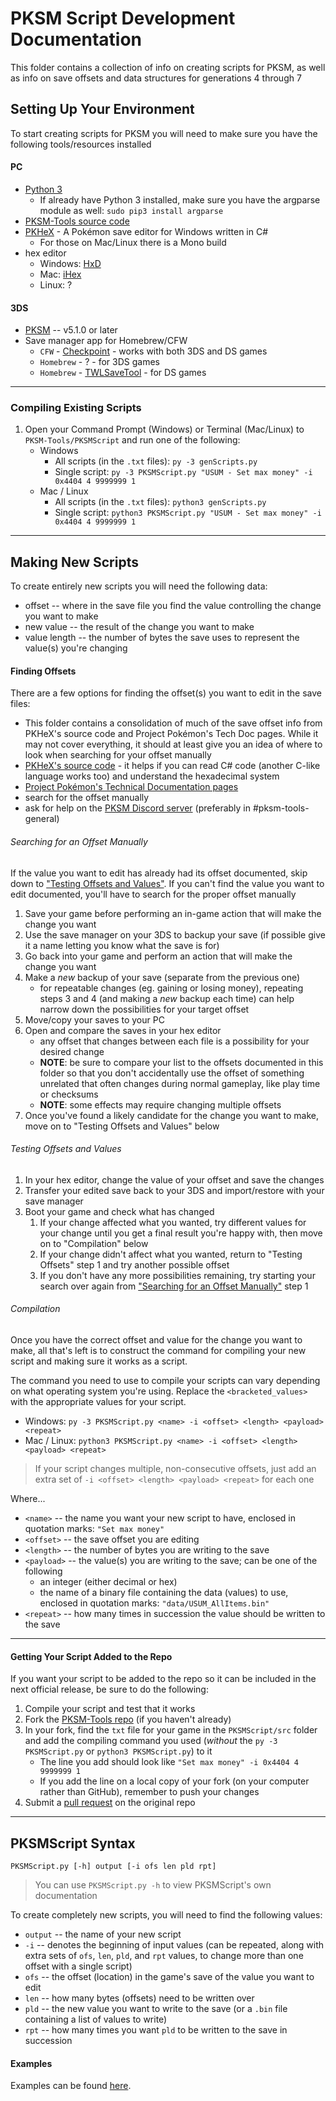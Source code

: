 # PKSM Script Development Documentation
This folder contains a collection of info on creating scripts for PKSM, as well as info on save offsets and data structures for generations 4 through 7


## Setting Up Your Environment
To start creating scripts for PKSM you will need to make sure you have the following tools/resources installed

#### PC
- [Python 3](https://www.python.org/downloads/release/python-364/)
    - If already have Python 3 installed, make sure you have the argparse module as well: `sudo pip3 install argparse`
- [PKSM-Tools source code](https://github.com/BernardoGiordano/PKSM-Tools)
- [PKHeX](https://projectpokemon.org/home/files/file/1-pkhex/) - A Pokémon save editor for Windows written in C#
    - For those on Mac/Linux there is a Mono build
- hex editor
    - Windows: [HxD](https://mh-nexus.de/en/hxd/)
    - Mac: [iHex](https://itunes.apple.com/us/app/ihex-hex-editor/id909566003?mt=12)
    - Linux: ?

#### 3DS
- [PKSM](https://github.com/BernardoGiordano/PKSM/releases) -- v5.1.0 or later
- Save manager app for Homebrew/CFW
    - `CFW` - [Checkpoint](https://github.com/BernardoGiordano/Checkpoint/releases) - works with both 3DS and DS games
    - `Homebrew` - ? - for 3DS games
    - `Homebrew` - [TWLSaveTool](https://github.com/TuxSH/TWLSaveTool/releases) - for DS games

--------------------------------------------------

### Compiling Existing Scripts
1. Open your Command Prompt (Windows) or Terminal (Mac/Linux) to `PKSM-Tools/PKSMScript` and run one of the following:
    - Windows
        - All scripts (in the `.txt` files): `py -3 genScripts.py`
        - Single script: `py -3 PKSMScript.py "USUM - Set max money" -i 0x4404 4 9999999 1`
    - Mac / Linux
        - All scripts (in the `.txt` files): `python3 genScripts.py`
        - Single script: `python3 PKSMScript.py "USUM - Set max money" -i 0x4404 4 9999999 1`

--------------------------------------------------

## Making New Scripts
To create entirely new scripts you will need the following data:
- offset -- where in the save file you find the value controlling the change you want to make
- new value -- the result of the change you want to make
- value length -- the number of bytes the save uses to represent the value(s) you're changing

#### Finding Offsets
There are a few options for finding the offset(s) you want to edit in the save files:
- This folder contains a consolidation of much of the save offset info from PKHeX's source code and Project Pokémon's Tech Doc pages. While it may not cover everything, it should at least give you an idea of where to look when searching for your offset manually
- [PKHeX's source code](https://github.com/kwsch/PKHeX) - it helps if you can read C# code (another C-like language works too) and understand the hexadecimal system
- [Project Pokémon's Technical Documentation pages](https://projectpokemon.org/docs/)
- search for the offset manually
- ask for help on the [PKSM Discord server](https://discord.gg/bGKEyfY) (preferably in \#pksm-tools-general)


###### Searching for an Offset Manually
If the value you want to edit has already had its offset documented, skip down to ["Testing Offsets and Values"](#testing-offsets-and-values). If you can't find the value you want to edit documented, you'll have to search for the proper offset manually
1. Save your game before performing an in-game action that will make the change you want
1. Use the save manager on your 3DS to backup your save (if possible give it a name letting you know what the save is for)
1. Go back into your game and perform an action that will make the change you want
1. Make a *new* backup of your save (separate from the previous one)
    - for repeatable changes (eg. gaining or losing money), repeating steps 3 and 4 (and making a *new* backup each time) can help narrow down the possibilities for your target offset
1. Move/copy your saves to your PC
1. Open and compare the saves in your hex editor
    - any offset that changes between each file is a possibility for your desired change
    - **NOTE**: be sure to compare your list to the offsets documented in this folder so that you don't accidentally use the offset of something unrelated that often changes during normal gameplay, like play time or checksums
    - **NOTE**: some effects may require changing multiple offsets
1. Once you've found a likely candidate for the change you want to make, move on to "Testing Offsets and Values" below

###### Testing Offsets and Values
1. In your hex editor, change the value of your offset and save the changes
1. Transfer your edited save back to your 3DS and import/restore with your save manager
1. Boot your game and check what has changed
    1. If your change affected what you wanted, try different values for your change until you get a final result you're happy with, then move on to "Compilation" below
    1. If your change didn't affect what you wanted, return to "Testing Offsets" step 1 and try another possible offset
    1. If you don't have any more possibilities remaining, try starting your search over again from ["Searching for an Offset Manually"](#searching-for-an-offset-manually) step 1

###### Compilation
Once you have the correct offset and value for the change you want to make, all that's left is to construct the command for compiling your new script and making sure it works as a script.

The command you need to use to compile your scripts can vary depending on what operating system you're using. Replace the `<bracketed_values>` with the appropriate values for your script.
- Windows: `py -3 PKSMScript.py <name> -i <offset> <length> <payload> <repeat>`
- Mac / Linux: `python3 PKSMScript.py <name> -i <offset> <length> <payload> <repeat>`
> If your script changes multiple, non-consecutive offsets, just add an extra set of `-i <offset> <length> <payload> <repeat>` for each one

Where...
- `<name>` -- the name you want your new script to have, enclosed in quotation marks: `"Set max money"`
- `<offset>` -- the save offset you are editing
- `<length>` -- the number of bytes you are writing to the save
- `<payload>` -- the value(s) you are writing to the save; can be one of the following
    - an integer (either decimal or hex)
    - the name of a binary file containing the data (values) to use, enclosed in quotation marks: `"data/USUM_AllItems.bin"`
- `<repeat>` -- how many times in succession the value should be written to the save

--------------------------------------------------

#### Getting Your Script Added to the Repo
If you want your script to be added to the repo so it can be included in the next official release, be sure to do the following:
1. Compile your script and test that it works
1. Fork the [PKSM-Tools repo](https://github.com/BernardoGiordano/PKSM-Tools/pulls) (if you haven't already)
1. In your fork, find the `txt` file for your game in the `PKSMScript/src` folder and add the compiling command you used (*without* the `py -3 PKSMScript.py` or `python3 PKSMScript.py`) to it
    - The line you add should look like `"Set max money" -i 0x4404 4 9999999 1`
    - If you add the line on a local copy of your fork (on your computer rather than GitHub), remember to push your changes
1. Submit a [pull request](https://github.com/BernardoGiordano/PKSM-Tools/pulls) on the original repo


--------------------------------------------------

## PKSMScript Syntax
`PKSMScript.py [-h] output [-i ofs len pld rpt]`
> You can use `PKSMScript.py -h` to view PKSMScript's own documentation

To create completely new scripts, you will need to find the following values:
- `output` -- the name of your new script
- `-i` -- denotes the beginning of input values (can be repeated, along with extra sets of `ofs`, `len`, `pld`, and `rpt` values, to change more than one offset with a single script)
- `ofs` -- the offset (location) in the game's save of the value you want to edit
- `len` -- how many bytes (offsets) need to be written over
- `pld` -- the new value you want to write to the save (or a `.bin` file containing a list of values to write)
- `rpt` -- how many times you want `pld` to be written to the save in succession

#### Examples
Examples can be found [here](../src/scriptsUSUM.txt).

